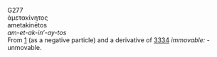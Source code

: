 G277  
ἀμετακίνητος  
ametakinētos  
*am-et-ak-in‘-ay-tos*  
From [1](g0001) (as a negative particle) and a derivative of
[3334](g3334) *immovable:* - unmovable.  
